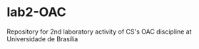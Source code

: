 # lab2-OAC
Repository for 2nd laboratory activity of CS's OAC discipline at Universidade de Brasília
